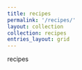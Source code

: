 ```yaml
---
title: recipes
permalink: '/recipes/'
layout: collection
collection: recipes
entries_layout: grid
---
```


recipes
